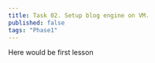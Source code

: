 ```yaml
---
title: Task 02. Setup blog engine on VM.
published: false
tags: "Phase1"
---
```


Here would be first lesson
